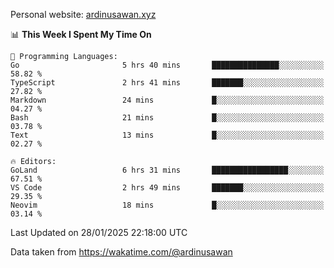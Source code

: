 Personal website: [ardinusawan.xyz](https://ardinusawan.xyz)

<!--START_SECTION:waka-->
📊 **This Week I Spent My Time On** 

```text
💬 Programming Languages: 
Go                       5 hrs 40 mins       ███████████████░░░░░░░░░░   58.82 % 
TypeScript               2 hrs 41 mins       ███████░░░░░░░░░░░░░░░░░░   27.82 % 
Markdown                 24 mins             █░░░░░░░░░░░░░░░░░░░░░░░░   04.27 % 
Bash                     21 mins             █░░░░░░░░░░░░░░░░░░░░░░░░   03.78 % 
Text                     13 mins             █░░░░░░░░░░░░░░░░░░░░░░░░   02.27 % 

🔥 Editors: 
GoLand                   6 hrs 31 mins       █████████████████░░░░░░░░   67.51 % 
VS Code                  2 hrs 49 mins       ███████░░░░░░░░░░░░░░░░░░   29.35 % 
Neovim                   18 mins             █░░░░░░░░░░░░░░░░░░░░░░░░   03.14 % 
```


 Last Updated on 28/01/2025 22:18:00 UTC
<!--END_SECTION:waka-->
Data taken from https://wakatime.com/@ardinusawan
